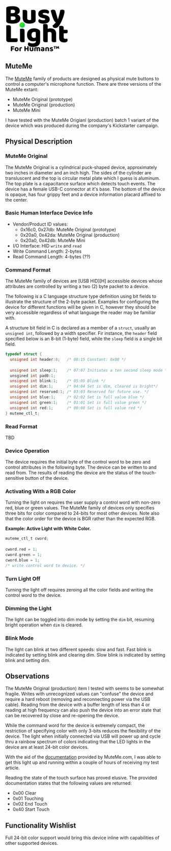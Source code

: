![Busylight Project Logo][0]

## MuteMe

The [MuteMe][1] family of products are designed as physical mute buttons to
control a computer's microphone function. There are three versions of the
MuteMe extant:

- MuteMe Original (prototype)
- MuteMe Original (production)
- MuteMe Mini

I have tested with the MuteMe Origianl (production) batch 1 variant of
the device which was produced during the company's Kickstarter
campaign.

## Physical Description

### MuteMe Original

The MuteMe Original is a cylindrical puck-shaped device, approximately
two inches in diameter and an inch high. The sides of the cylinder are
transluscent and the top is circular metal plate which I guess is
aluminum. The top plate is a capacitance surface which detects touch
events. The device has a female USB-C connector at it's base. The
bottom of the device is opaque, has four grippy feet and a device
information placard affixed to the center.

### Basic Human Interface Device Info

- Vendor/Product ID values:
   - 0x16c0, 0x27db: MuteMe Original (prototype)
   - 0x20a0, 0x42da: MuteMe Original (production)
   - 0x20a0, 0x42db: MuteMe Mini
- I/O Interface: HID `write` and `read`
- Write Command Length: 2-bytes
- Read Command Length: 4-bytes (??)

### Command Format

The MuteMe family of devices are [USB HID][H] accessible devices
whose attributes are controlled by writing a two (2) byte packet to
a device.

The following is a C language structure type definition using bit
fields to illustrate the structure of the 2-byte packet. Examples
for configuring the device for different functions will be given
in C, however they should be very accessible regardless of what
language the reader may be familiar with. 

A structure bit field in C is declared as a member of a `struct`,
usually an `unsigned int`, followed by a width specifier. Fir
instance, the `header` field specified below is an 8-bit (1-byte)
field, while the `sleep` field is a single bit field.

```C
typedef struct {
  unsigned int header:8;   /* 08:15 Constant: 0x00 */

  unsigned int sleep:1;    /* 07:07 Initiates a ten second sleep mode */
  unsgined int pad0:1;
  unsigned int blink:1;	   /* 05:05 Blink */
  unsigned int dim:1;	   /* 04:04 Set is dim, cleared is bright*/
  unsigned int reserved:1; /* 03:03 Reserved for future use. */
  unsigned int blue:1;	   /* 02:02 Set is full value blue */
  unsigned int green:1;	   /* 01:01 Set is full value green */
  unsigned int red:1;      /* 00:00 Set is full value red */
} muteme_ctl_t;
```

### Read Format

TBD

### Device Operation

The device requires the initial byte of the control word to be zero
and control attributes in the following byte.  The device can be written
to and read from. The results of reading the device are the status of the
touch-sensitive button of the device. 

### Activating With a RGB Color

Turning the light on requires the user supply a control word with non-zero
red, blue or green values. The MuteMe family of devices only specifies three
bits for color compared to 24-bits for most other devices. Note also that
the color order for the device is BGR rather than the expected RGB.

**Example: Active Light with White Color.**
```C
muteme_ctl_t cword;
	
cword.red = 1;
cword.green = 1;
cword.blue = 1;
/* write control word to device. */
```

### Turn Light Off

Turning the light off requires zeroing all the color fields and writing
the control word to the device.

### Dimming the Light

The light can be toggled into dim mode by setting the `dim` bit, resuming
bright operation when `dim` is cleared.

### Blink Mode

The light can blink at two different speeds: slow and fast.
Fast blink is indicated by setting blink and clearing dim.
Slow blink is indicated by setting blink and setting dim.

## Observations

The MuteMe Original (production) item I tested with seems to be
somewhat fragile. Writes with unrecognized values can "confuse" the
device and require a hard reboot (removing and reconnecting power via
the USB cable). Reading from the device with a buffer length of less
than 4 or reading at high frequency can also push the device into an
error state that can be recovered by close and re-opening the device.

While the command word for the device is extremely compact, the
restriction of specifying color with only 3-bits reduces the
flexibility of the device. The light when initially connected via USB
will power up and cycle thru a rainbow spectrum of colors indicating
that the LED lights in the device are at least 24-bit color devices.

With the aid of the [documentation][2] provided by MuteMe.com, I was
able to get this light up and running within a couple of hours of
receiving my test article.

Reading the state of the touch surface has proved elusive. The provided
documentation states that the following values are returned:

- 0x00 Clear
- 0x01 Touching
- 0x02 End Touch
- 0x40 Start Touch


## Functionality Wishlist

Full 24-bit color support would bring this device inline with capabilities 
of other supported devices.


[0]: https://github.com/JnyJny/busylight/blob/master/docs/assets/BusyLightLogo.png
[1]: https://muteme.com
[2]: https://muteme.com/pages/muteme-hid-key
